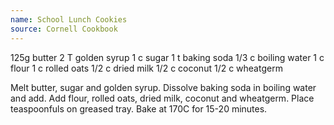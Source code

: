 ```yaml
---
name: School Lunch Cookies
source: Cornell Cookbook
---
```


125g butter
2 T golden syrup
1 c sugar
1 t baking soda
1/3 c boiling water
1 c flour
1 c rolled oats
1/2 c dried milk
1/2 c coconut
1/2 c wheatgerm

Melt butter, sugar and golden syrup.  Dissolve baking soda in boiling water and add.  Add flour, rolled oats, dried milk, coconut and wheatgerm.  Place teaspoonfuls on greased tray.  Bake at 170C for 15-20 minutes.

